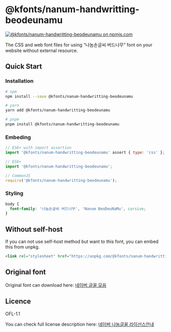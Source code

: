# @kfonts/nanum-handwritting-beodeunamu

[![@kfonts/nanum-handwritting-beodeunamu on npmjs.com](https://img.shields.io/npm/v/%40kfonts%2Fnanum-handwritting-beodeunamu)](https://www.npmjs.com/package/@kfonts/nanum-handwritting-beodeunamu)

The CSS and web font files for using &OpenCurlyDoubleQuote;나눔손글씨 버드나무&CloseCurlyDoubleQuote; font on your website without external resource.

## Quick Start

### Installation

```sh
# npm
npm install --save @kfonts/nanum-handwritting-beodeunamu

# yarn
yarn add @kfonts/nanum-handwritting-beodeunamu

# pnpm
pnpm install @kfonts/nanum-handwritting-beodeunamu
```

### Embeding

```js
// ES6+ with import assertion
import '@kfonts/nanum-handwritting-beodeunamu' assert { type: 'css' };

// ES6+
import '@kfonts/nanum-handwritting-beodeunamu';

// CommonJS
require('@kfonts/nanum-handwritting-beodeunamu');
```

### Styling

```css
body {
  font-family: '나눔손글씨 버드나무', 'Nanum BeoDeuNaMu', cursive;
}
```

## Without self-host

If you can not use self-host method but want to this font, you can embed this from unpkg.

```html
<link rel="stylesheet" href="https://unpkg.com/@kfonts/nanum-handwritting-beodeunamu/index.css" />
```

## Original font

Original font can download here: [네이버 글꼴 모음](https://hangeul.naver.com/font)

## Licence

OFL-1.1

You can check full license description here: [네이버 나눔글꼴 라이선스안내](https://help.naver.com/service/30016/contents/18088?osType=PC&lang=ko)
